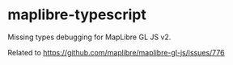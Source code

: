# maplibre-typescript
Missing types debugging for MapLibre GL JS v2.

Related to https://github.com/maplibre/maplibre-gl-js/issues/776
